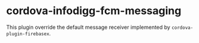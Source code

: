 cordova-infodigg-fcm-messaging
================================

This plugin override the default message receiver implemented by `cordova-plugin-firebasex`.
